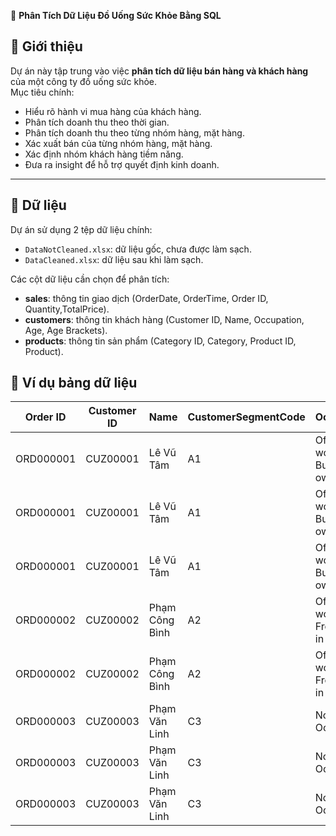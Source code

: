 🥤 **Phân Tích Dữ Liệu Đồ Uống Sức Khỏe Bằng SQL**

## 📌 **Giới thiệu**
Dự án này tập trung vào việc **phân tích dữ liệu bán hàng và khách hàng** của một công ty đồ uống sức khỏe.  
Mục tiêu chính:
- Hiểu rõ hành vi mua hàng của khách hàng.  
- Phân tích doanh thu theo thời gian.
- Phân tích doanh thu theo từng nhóm hàng, mặt hàng.
- Xác xuất bán của từng nhóm hàng, mặt hàng.  
- Xác định nhóm khách hàng tiềm năng.  
- Đưa ra insight để hỗ trợ quyết định kinh doanh.  

---

## 📂 **Dữ liệu**
Dự án sử dụng 2 tệp dữ liệu chính:  
- `DataNotCleaned.xlsx`: dữ liệu gốc, chưa được làm sạch.  
- `DataCleaned.xlsx`: dữ liệu sau khi làm sạch.  

Các cột dữ liệu cần chọn để phân tích:  
- **sales**: thông tin giao dịch (OrderDate, OrderTime, Order ID, Quantity,TotalPrice).  
- **customers**: thông tin khách hàng (Customer ID, Name, Occupation, Age, Age Brackets).  
- **products**: thông tin sản phẩm (Category ID, Category, Product ID, Product).
## 📂 Ví dụ bảng dữ liệu 

| Order ID   | Customer ID | Name          | CustomerSegmentCode | Occupation                 | Age   | Age Brackets | Category ID | Category                | Product ID | Product                     | CostPrice | Quantity | Price | TotalPrice | OrderDate   | OrderTime |
|------------|-------------|---------------|---------------------|----------------------------|-------|--------------|-------------|--------------------------|------------|------------------------------|-----------|----------|-------|------------|-------------|-----------|
| ORD000001  | CUZ00001    | Lê Vũ Tâm     | A1                  | Office worker and Business owner | 36-45 | Middle Age   | BOT         | Bột                      | BOT01      | Bột cần tây                  | 21800     | 2        | 1     | 40000      | 2022-01-01  | 08:01:09  |
| ORD000001  | CUZ00001    | Lê Vũ Tâm     | A1                  | Office worker and Business owner | 36-45 | Middle Age   | SET         | Set trà                  | SET03      | Set 10 gói trà hoa cúc trắng | 87600     | 1        | 1     | 150000     | 2022-01-01  | 08:01:09  |
| ORD000001  | CUZ00001    | Lê Vũ Tâm     | A1                  | Office worker and Business owner | 36-45 | Middle Age   | THO         | Trà hoa                  | THO05      | Trà hoa Atiso                | 19800     | 2        | 1     | 50000      | 2022-01-01  | 08:01:09  |
| ORD000002  | CUZ00002    | Phạm Công Bình| A2                  | Office worker and Freelancer in north | 25-35 | Adolescent | BOT         | Bột                      | BOT01      | Bột cần tây                  | 21800     | 2        | 1     | 40000      | 2022-01-01  | 08:18:12  |
| ORD000002  | CUZ00002    | Phạm Công Bình| A2                  | Office worker and Freelancer in north | 25-35 | Adolescent | SET         | Set trà                  | SET03      | Set 10 gói trà hoa cúc trắng | 87600     | 2        | 1     | 150000     | 2022-01-01  | 08:18:12  |
| ORD000003  | CUZ00003    | Phạm Văn Linh | C3                  | No Occupation              | 45+   | Old          | TMX         | Tea mix                  | TMX01      | Trà dưỡng nhan              | 17450     | 2        | 1     | 35000      | 2022-01-01  | 08:25:07  |
| ORD000003  | CUZ00003    | Phạm Văn Linh | C3                  | No Occupation              | 45+   | Old          | TTC         | Trà củ, quả sấy          | TTC01      | Trà gừng                    | 11800     | 3        | 1     | 30000      | 2022-01-01  | 08:25:07  |
| ORD000003  | CUZ00003    | Phạm Văn Linh | C3                  | No Occupation              | 45+   | Old          | TTC         | Trà củ, quả sấy          | TTC02      | Cam lát                     | 25800     | 1        | 1     | 45000      | 2022-01-01  | 08:25:07  |



